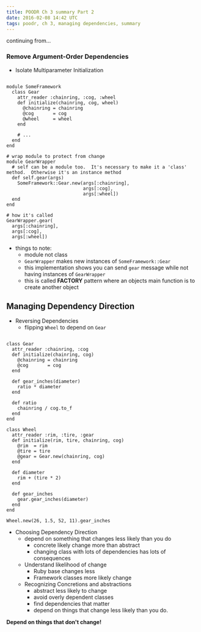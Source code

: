 ```yaml
---
title: POODR Ch 3 summary Part 2
date: 2016-02-08 14:42 UTC
tags: poodr, ch 3, managing dependencies, summary
---
```


continuing from...

### Remove Argument-Order Dependencies

* Isolate Multiparameter Initialization

~~~

module SomeFramework
  class Gear
    attr_reader :chainring, :cog, :wheel
    def initialize(chainring, cog, wheel)
      @chainring = chainring
      @cog       = cog
      @wheel     = wheel
    end
  
    # ...
  end
end

# wrap module to protect from change
module GearWrapper
  # self can be a module too.  It's necessary to make it a 'class' method.  Otherwise it's an instance method
  def self.gear(args)
    SomeFramework::Gear.new(args[:chainring],
                            args[:cog],
                            args[:wheel])
  end
end

# how it's called
GearWrapper.gear(
  args[:chainring],
  args[:cog],
  args[:wheel])
~~~

  * things to note:
    * module not class
    * `GearWrapper` makes new instances of `SomeFramework::Gear`  
    * this implementation shows you can send `gear` message while not having instances of `GearWrapper`
    * this is called **FACTORY** pattern where an objects main function is to create another object

## Managing Dependency Direction

* Reversing Dependencies
  * flipping `Wheel` to depend on `Gear`

~~~

class Gear
  attr_reader :chainring, :cog
  def initialize(chainring, cog)
    @chainring = chainring
    @cog       = cog
  end

  def gear_inches(diameter)
    ratio * diameter
  end

  def ratio
    chainring / cog.to_f
  end
end

class Wheel
  attr_reader :rim, :tire, :gear
  def initialize(rim, tire, chainring, cog)
    @rim  = rim
    @tire = tire
    @gear = Gear.new(chainring, cog)
  end

  def diameter
    rim + (tire * 2)
  end

  def gear_inches
    gear.gear_inches(diameter)
  end
end

Wheel.new(26, 1.5, 52, 11).gear_inches
~~~

* Choosing Dependency Direction
  * depend on something that changes less likely than you do
    * concrete likely change more than abstract
    * changing class with lots of dependencies has lots of consequences
  * Understand likelihood of change
    * Ruby base changes less
    * Framework classes more likely change
  * Recognizing Concretions and abstractions
    * abstract less likely to change
    * avoid overly dependent classes
    * find dependencies that matter
    * depend on things that change less likely than you do.

**Depend on things that don't change!**
